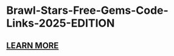 # Brawl-Stars-Free-Gems-Code-Links-2025-EDITION

<h2><a href="https://allresources.xyz/brawlstars.html/">LEARN MORE</a></h2>
